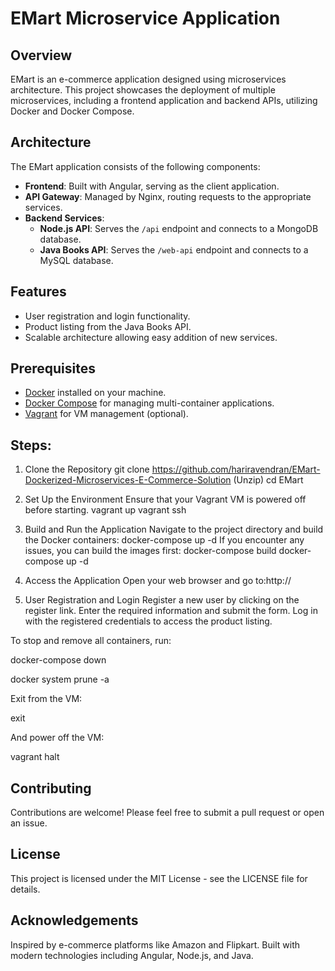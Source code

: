 # EMart Microservice Application

## Overview
EMart is an e-commerce application designed using microservices architecture. This project showcases the deployment of multiple microservices, including a frontend application and backend APIs, utilizing Docker and Docker Compose.

## Architecture
The EMart application consists of the following components:
- **Frontend**: Built with Angular, serving as the client application.
- **API Gateway**: Managed by Nginx, routing requests to the appropriate services.
- **Backend Services**:
  - **Node.js API**: Serves the `/api` endpoint and connects to a MongoDB database.
  - **Java Books API**: Serves the `/web-api` endpoint and connects to a MySQL database.
  
## Features
- User registration and login functionality.
- Product listing from the Java Books API.
- Scalable architecture allowing easy addition of new services.

## Prerequisites
- [Docker](https://www.docker.com/) installed on your machine.
- [Docker Compose](https://docs.docker.com/compose/) for managing multi-container applications.
- [Vagrant](https://www.vagrantup.com/) for VM management (optional).

## Steps:

1. Clone the Repository
git clone https://github.com/hariravendran/EMart-Dockerized-Microservices-E-Commerce-Solution
(Unzip)
cd EMart

2. Set Up the Environment
Ensure that your Vagrant VM is powered off before starting.
vagrant up
vagrant ssh

3. Build and Run the Application
Navigate to the project directory and build the Docker containers:
docker-compose up -d
If you encounter any issues, you can build the images first:
docker-compose build
docker-compose up -d

4. Access the Application
Open your web browser and go to:http://<your-vm-ip>

5. User Registration and Login
Register a new user by clicking on the register link.
Enter the required information and submit the form.
Log in with the registered credentials to access the product listing.

To stop and remove all containers, run:

docker-compose down

docker system prune -a

Exit from the VM:

exit

And power off the VM:

vagrant halt

## Contributing
Contributions are welcome! Please feel free to submit a pull request or open an issue.

## License
This project is licensed under the MIT License - see the LICENSE file for details.

## Acknowledgements
Inspired by e-commerce platforms like Amazon and Flipkart.
Built with modern technologies including Angular, Node.js, and Java.
